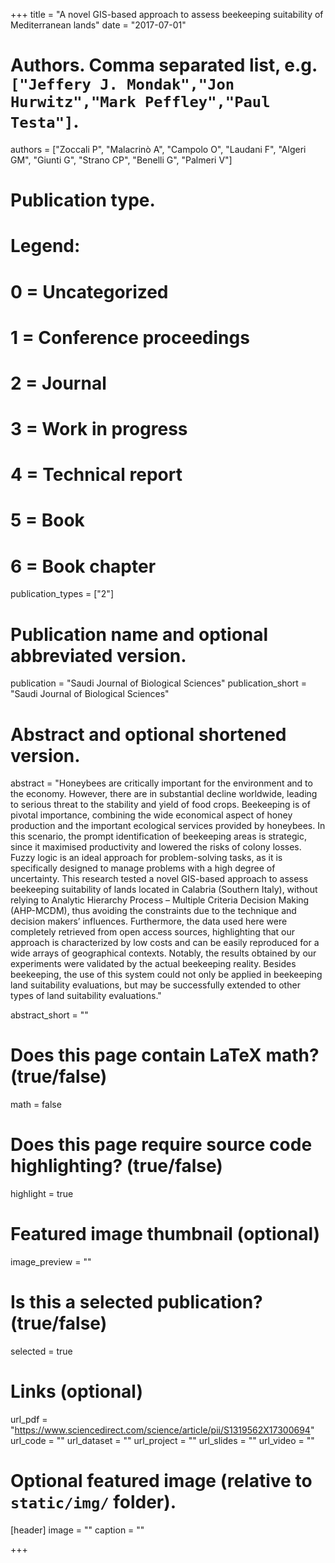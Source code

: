 +++
title = "A novel GIS-based approach to assess beekeeping suitability of Mediterranean lands"
date = "2017-07-01"

# Authors. Comma separated list, e.g. `["Jeffery J. Mondak","Jon Hurwitz","Mark Peffley","Paul Testa"]`.
authors = ["Zoccali P", "Malacrinò A", "Campolo O", "Laudani F", "Algeri GM", "Giunti G", "Strano CP", "Benelli G",  "Palmeri V"]

# Publication type.
# Legend:
# 0 = Uncategorized
# 1 = Conference proceedings
# 2 = Journal
# 3 = Work in progress
# 4 = Technical report
# 5 = Book
# 6 = Book chapter
publication_types = ["2"]

# Publication name and optional abbreviated version.
publication = "Saudi Journal of Biological Sciences"
publication_short = "Saudi Journal of Biological Sciences"

# Abstract and optional shortened version.
abstract = "Honeybees are critically important for the environment and to the economy. However, there are in substantial decline worldwide, leading to serious threat to the stability and yield of food crops. Beekeeping is of pivotal importance, combining the wide economical aspect of honey production and the important ecological services provided by honeybees. In this scenario, the prompt identification of beekeeping areas is strategic, since it maximised productivity and lowered the risks of colony losses. Fuzzy logic is an ideal approach for problem-solving tasks, as it is specifically designed to manage problems with a high degree of uncertainty. This research tested a novel GIS-based approach to assess beekeeping suitability of lands located in Calabria (Southern Italy), without relying to Analytic Hierarchy Process – Multiple Criteria Decision Making (AHP-MCDM), thus avoiding the constraints due to the technique and decision makers’ influences. Furthermore, the data used here were completely retrieved from open access sources, highlighting that our approach is characterized by low costs and can be easily reproduced for a wide arrays of geographical contexts. Notably, the results obtained by our experiments were validated by the actual beekeeping reality. Besides beekeeping, the use of this system could not only be applied in beekeeping land suitability evaluations, but may be successfully extended to other types of land suitability evaluations."

abstract_short = ""

# Does this page contain LaTeX math? (true/false)
math = false

# Does this page require source code highlighting? (true/false)
highlight = true

# Featured image thumbnail (optional)
image_preview = ""

# Is this a selected publication? (true/false)
selected = true

# Links (optional)
url_pdf = "https://www.sciencedirect.com/science/article/pii/S1319562X17300694"
url_code = ""
url_dataset = ""
url_project = ""
url_slides = ""
url_video = ""

# Optional featured image (relative to `static/img/` folder).
[header]
image = ""
caption = ""

+++
